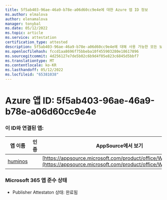 ```yaml
---
title: 5f5ab403-96ae-46a9-b78e-a06d60cc9e4e에 대한 Azure 앱 ID 정보
ms.author: elmalova
author: elenamalova
manager: tonybal
ms.date: 05/12/2022
ms.topic: article
ms.service: attestation
certification_type: attested
description: 5f5ab403-96ae-46a9-b78e-a06d60cc9e4e에 대해 사용 가능한 모든 보안 및 규정 준수 정보입니다.
ms.openlocfilehash: fccd1aa8696f75bbeba10f455903280e18617896
ms.sourcegitcommit: 4d256127e7de5b02c6b9d4f05e823c6845d5bbf7
ms.translationtype: MT
ms.contentlocale: ko-KR
ms.lasthandoff: 05/12/2022
ms.locfileid: "65381038"
---
```

# <a name="azure-app-id-5f5ab403-96ae-46a9-b78e-a06d60cc9e4e"></a>Azure 앱 ID: 5f5ab403-96ae-46a9-b78e-a06d60cc9e4e


### <a name="apps-associated-with-this-id"></a>이 ID와 연결된 앱:
| **앱 이름** | **인증** | **AppSource에서 보기** |
|--------------|---------------|-----------------------|
| [huminos](../forward/WA200003308.md) |  | [https://appsource.microsoft.com/product/office/WA200003308](https://appsource.microsoft.com/product/office/WA200003308) |

### <a name="microsoft-365-app-compliance-status"></a>Microsoft 365 앱 준수 상태
- Publisher Attestaton 상태: 완료됨
